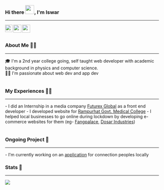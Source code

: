 ### Hi there <img src="https://github.com/TheDudeThatCode/TheDudeThatCode/blob/master/Assets/Hi.gif" width="29px">, I'm Iswar

<hr>

<a href="https://www.linkedin.com/in/iswarmondal/">
  <img align="left" width="24px" src="https://cdn.jsdelivr.net/npm/simple-icons@v3/icons/linkedin.svg"  />
</a>
<a href="https://twitter.com/IswarMondal19">
  <img align="left" width="26px" src="https://cdn.jsdelivr.net/npm/simple-icons@v3/icons/twitter.svg" />
</a>
<a href="mailto:developeriswar@gmail.com">
  <img align="left" width="26px" src="https://cdn.jsdelivr.net/npm/simple-icons@v3/icons/gmail.svg" />
</a>

<br>
<br>

### About Me 🧘‍♂️
<hr/>
🎓 I'm a 2nd year college going, self taught web developer with academic background in physics and computer science.
<br>
👨‍💻 I'm passionate about web dev and app dev
<br>
<br>

### My Experiences 👷‍♂
<hr>
- I did an Internship in a media company <a href="https://www.linkedin.com/company/futurex-global/mycompany/">Futurex Global</a> as a front end developer
- I developed website for <a href="http://www.rampurhatgmch.edu.in/">Rampurhat Govt. Medical College</a>
- I helped local businesses to go online during lockdown by developing e-commerce websites for them (eg- <a href="https://fangpalace.com/">Fangpalace</a>, <a href="https://dosarindustries.com/">Dosar Industries</a>) 
<br><br>

### Ongoing Project 🚧
<hr>
- I'm currently working on an <a href="https://github.com/iswarmondal/fantastic-fox" >application</a> for connection peoples locally

### Stats 🧭
<hr>
<img src="https://github-readme-stats.vercel.app/api?username=iswarmondal&count_private=true&show_icons=true&theme=vue&border_radius=20" >
<!--
Visits
<img src="https://visitor-badge.laobi.icu/badge?page_id=iswarmondal.iswarmondal">
-->
